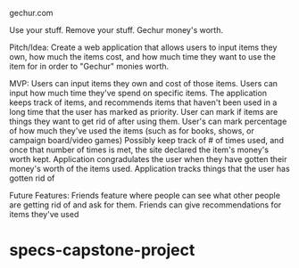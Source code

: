 gechur.com

Use your stuff. Remove your stuff. Gechur money's worth. 

Pitch/Idea: 
    Create a web application that allows users to input items they own, how much the items cost, and how much time they want to use the item for in order to "Gechur" monies worth.  

MVP:
    Users can input items they own and cost of those items.
    Users can input how much time they've spend on specific items. 
    The application keeps track of items, and recommends items that haven't been used in a long time that the user has marked as priority.
    User can mark if items are things they want to get rid of after using them. 
    User's can mark percentage of how much they've used the items (such as for books, shows, or campaign board/video games)
    Possibly keep track of # of times used, and once that number of times is met, the site declared the item's money's worth kept. 
    Application congradulates the user when they have gotten their money's worth of the items used. 
    Application tracks things that the user has gotten rid of

Future Features:
    Friends feature where people can see what other people are getting rid of and ask for them. 
    Friends can give recommendations for items they've used
    
# specs-capstone-project
